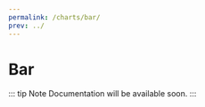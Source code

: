 ```yaml
---
permalink: /charts/bar/
prev: ../
---
```


# Bar <Badge type="tip" vertical="top" text="Beta" />

::: tip Note
Documentation will be available soon.
:::
